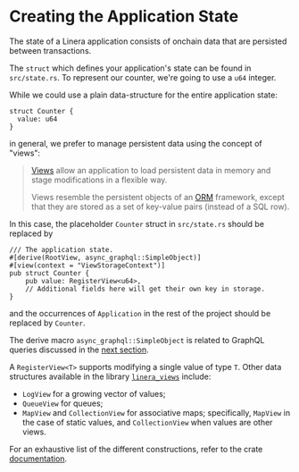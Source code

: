 # Creating the Application State

The state of a Linera application consists of onchain data that are persisted
between transactions.

The `struct` which defines your application's state can be found in
`src/state.rs`. To represent our counter, we're going to use a `u64` integer.

While we could use a plain data-structure for the entire application state:

```rust,ignore
struct Counter {
  value: u64
}
```

in general, we prefer to manage persistent data using the concept of "views":

> [Views](https://docs.rs/linera-views/latest/linera_views/) allow an
> application to load persistent data in memory and stage modifications in a
> flexible way.
>
> Views resemble the persistent objects of an
> [ORM](https://en.wikipedia.org/wiki/Object%E2%80%93relational_mapping)
> framework, except that they are stored as a set of key-value pairs (instead of
> a SQL row).

In this case, the placeholder `Counter` struct in `src/state.rs` should be
replaced by

```rust,ignore
/// The application state.
#[derive(RootView, async_graphql::SimpleObject)]
#[view(context = "ViewStorageContext")]
pub struct Counter {
    pub value: RegisterView<u64>,
    // Additional fields here will get their own key in storage.
}
```

and the occurrences of `Application` in the rest of the project should be
replaced by `Counter`.

The derive macro `async_graphql::SimpleObject` is related to GraphQL queries
discussed in the [next section](service.md).

A `RegisterView<T>` supports modifying a single value of type `T`. Other data
structures available in the library
[`linera_views`](https://docs.rs/linera-views/latest/linera_views/) include:

- `LogView` for a growing vector of values;
- `QueueView` for queues;
- `MapView` and `CollectionView` for associative maps; specifically, `MapView`
  in the case of static values, and `CollectionView` when values are other
  views.

For an exhaustive list of the different constructions, refer to the crate
[documentation](https://docs.rs/linera-views/latest/linera_views/).
